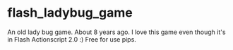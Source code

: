 flash_ladybug_game
==================

An old lady bug game. About 8 years ago. I love this game even though it's in Flash Actionscript 2.0 :) Free for use pips.
